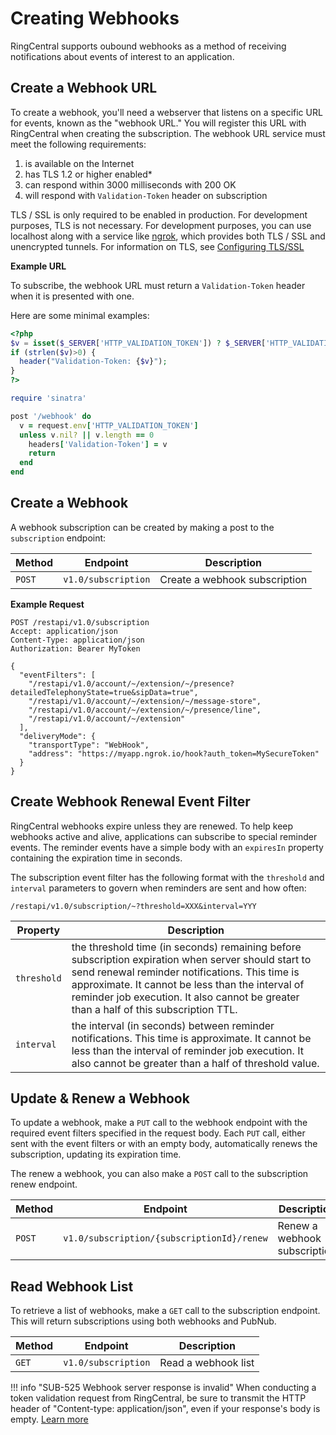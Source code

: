 # Creating Webhooks

RingCentral supports oubound webhooks as a method of receiving notifications about events of interest to an application.

## Create a Webhook URL

To create a webhook, you'll need a webserver that listens on a specific URL for events, known as the "webhook URL." You will register this URL with RingCentral when creating the subscription. The webhook URL service must meet the following requirements:

1. is available on the Internet
2. has TLS 1.2 or higher enabled*
3. can respond within 3000 milliseconds with 200 OK
4. will respond with `Validation-Token` header on subscription

TLS / SSL is only required to be enabled in production. For development purposes, TLS is not necessary. For development purposes, you can use localhost along with a service like [ngrok](https://ngrok.com/), which provides both TLS / SSL and unencrypted tunnels. For information on TLS, see [Configuring TLS/SSL](./configuring-tls-ssl/)

**Example URL**

To subscribe, the webhook URL must return a `Validation-Token` header when it is presented with one.

Here are some minimal examples:

```php tab="PHP"
<?php
$v = isset($_SERVER['HTTP_VALIDATION_TOKEN']) ? $_SERVER['HTTP_VALIDATION_TOKEN'] : '';
if (strlen($v)>0) {
  header("Validation-Token: {$v}");
}
?>
```

```ruby tab="Ruby"
require 'sinatra'

post '/webhook' do
  v = request.env['HTTP_VALIDATION_TOKEN']
  unless v.nil? || v.length == 0
    headers['Validation-Token'] = v
    return
  end
end
```

## Create a Webhook

A webhook subscription can be created by making a post to the `subscription` endpoint:

| Method | Endpoint | Description |
|--------|----------|-------------|
| `POST` | `v1.0/subscription` | Create a webhook subscription |

**Example Request**

```http
POST /restapi/v1.0/subscription
Accept: application/json
Content-Type: application/json
Authorization: Bearer MyToken

{
  "eventFilters": [
    "/restapi/v1.0/account/~/extension/~/presence?detailedTelephonyState=true&sipData=true",
    "/restapi/v1.0/account/~/extension/~/message-store",
    "/restapi/v1.0/account/~/extension/~/presence/line",
    "/restapi/v1.0/account/~/extension"
  ],
  "deliveryMode": {
    "transportType": "WebHook",
    "address": "https://myapp.ngrok.io/hook?auth_token=MySecureToken"
  }
}
```

## Create Webhook Renewal Event Filter

RingCentral webhooks expire unless they are renewed. To help keep webhooks active and alive, applications can subscribe to special reminder events. The reminder events have a simple body with an `expiresIn` property containing the expiration time in seconds.

The subscription event filter has the following format with the `threshold` and `interval` parameters to govern when reminders are sent and how often:

`/restapi/v1.0/subscription/~?threshold=XXX&interval=YYY`

| Property | Description |
|----------|-------------|
| `threshold` | the threshold time (in seconds) remaining before subscription expiration when server should start to send renewal reminder notifications. This time is approximate. It cannot be less than the interval of reminder job execution. It also cannot be greater than a half of this subscription TTL. |
| `interval` |  the interval (in seconds) between reminder notifications. This time is approximate. It cannot be less than the interval of reminder job execution. It also cannot be greater than a half of threshold value. |

## Update & Renew a Webhook

To update a webhook, make a `PUT` call to the webhook endpoint with the required event filters specified in the request body. Each `PUT` call, either sent with the event filters or with an empty body, automatically renews the subscription, updating its expiration time. 

The renew a webhook, you can also make a `POST` call to the subscription renew endpoint.

| Method | Endpoint | Description |
|--------|----------|-------------|
| `POST` | `v1.0/subscription/{subscriptionId}/renew` | Renew a webhook subscription |

## Read Webhook List

To retrieve a list of webhooks, make a `GET` call to the subscription endpoint. This will return subscriptions using both webhooks and PubNub.

| Method | Endpoint | Description |
|--------|----------|-------------|
| `GET` | `v1.0/subscription` | Read a webhook list |

!!! info "SUB-525 Webhook server response is invalid"
    When conducting a token validation request from RingCentral, be sure to transmit the HTTP header of "Content-type: application/json", even if your response's body is empty. [Learn more](https://forums.developers.ringcentral.com/questions/1097/sub-525-sandbox-webhook-subscription-failure.html#reply_19553895)

